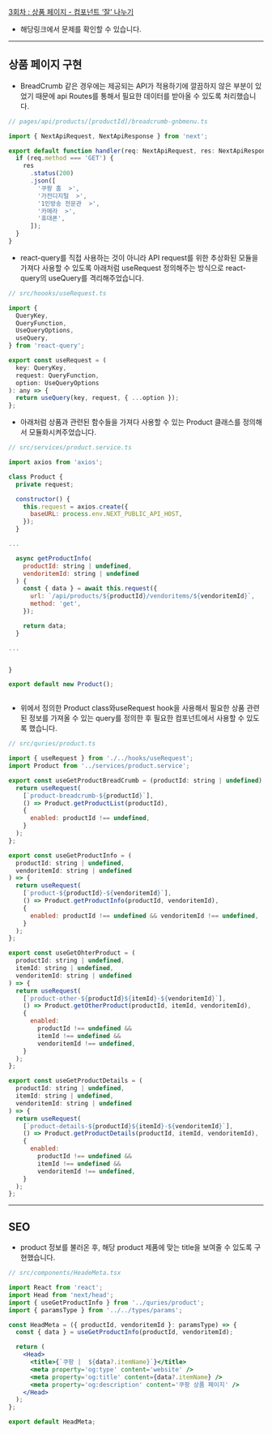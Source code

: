 [3회차 : 상품 페이지 - 컴포넌트 ‘잘’ 나누기](https://thoughtful-arch-8c2.notion.site/f938e50503af4e4080d20de8d70bad48)

- 해당링크에서 문제를 확인할 수 있습니다.

---

## 상품 페이지 구현

- BreadCrumb 같은 경우에는 제공되는 API가 적용하기에 깔끔하지 않은 부분이 있었기 때문에 api Routes를 통해서 필요한 데이터를 받아올 수 있도록 처리했습니다.

```js
// pages/api/products/[productId]/breadcrumb-gnbmenu.ts

import { NextApiRequest, NextApiResponse } from 'next';

export default function handler(req: NextApiRequest, res: NextApiResponse) {
  if (req.method === 'GET') {
    res
      .status(200)
      .json([
        '쿠팡 홈  >',
        '가전디지털  >',
        '1인방송 전문관  >',
        '카메라  >',
        '휴대폰',
      ]);
  }
}
```

- react-query를 직접 사용하는 것이 아니라 API request를 위한 추상화된 모듈을 가져다 사용할 수 있도록 아래처럼 useRequest 정의해주는 방식으로 react-query의 useQuery를 격리해주었습니다.

```js
// src/hoooks/useRequest.ts

import {
  QueryKey,
  QueryFunction,
  UseQueryOptions,
  useQuery,
} from 'react-query';

export const useRequest = (
  key: QueryKey,
  request: QueryFunction,
  option: UseQueryOptions
): any => {
  return useQuery(key, request, { ...option });
};
```

- 아래처럼 상품과 관련된 함수들을 가져다 사용할 수 있는 Product 클래스를 정의해서 모듈화시켜주었습니다.

```js
// src/services/product.service.ts

import axios from 'axios';

class Product {
  private request;

  constructor() {
    this.request = axios.create({
      baseURL: process.env.NEXT_PUBLIC_API_HOST,
    });
  }

...

  async getProductInfo(
    productId: string | undefined,
    vendoritemId: string | undefined
  ) {
    const { data } = await this.request({
      url: `/api/products/${productId}/vendoritems/${vendoritemId}`,
      method: 'get',
    });

    return data;
  }

...


}

export default new Product();



```

- 위에서 정의한 Product class와useRequest hook을 사용해서 필요한 상품 관련된 정보를 가져올 수 있는 query를 정의한 후 필요한 컴포넌트에서 사용할 수 있도록 했습니다.

```js
// src/quries/product.ts

import { useRequest } from './../hooks/useRequest';
import Product from '../services/product.service';

export const useGetProductBreadCrumb = (productId: string | undefined) => {
  return useRequest(
    [`product-breadcrumb-${productId}`],
    () => Product.getProductList(productId),
    {
      enabled: productId !== undefined,
    }
  );
};

export const useGetProductInfo = (
  productId: string | undefined,
  vendoritemId: string | undefined
) => {
  return useRequest(
    [`product-${productId}-${vendoritemId}`],
    () => Product.getProductInfo(productId, vendoritemId),
    {
      enabled: productId !== undefined && vendoritemId !== undefined,
    }
  );
};

export const useGetOhterProduct = (
  productId: string | undefined,
  itemId: string | undefined,
  vendoritemId: string | undefined
) => {
  return useRequest(
    [`product-other-${productId}${itemId}-${vendoritemId}`],
    () => Product.getOtherProduct(productId, itemId, vendoritemId),
    {
      enabled:
        productId !== undefined &&
        itemId !== undefined &&
        vendoritemId !== undefined,
    }
  );
};

export const useGetProductDetails = (
  productId: string | undefined,
  itemId: string | undefined,
  vendoritemId: string | undefined
) => {
  return useRequest(
    [`product-details-${productId}${itemId}-${vendoritemId}`],
    () => Product.getProductDetails(productId, itemId, vendoritemId),
    {
      enabled:
        productId !== undefined &&
        itemId !== undefined &&
        vendoritemId !== undefined,
    }
  );
};
```

---

## SEO

- product 정보를 불러온 후, 해당 product 제품에 맞는 title을 보여줄 수 있도록 구현했습니다.

```jsx
// src/components/HeadeMeta.tsx

import React from 'react';
import Head from 'next/head';
import { useGetProductInfo } from '../quries/product';
import { paramsType } from '../../types/params';

const HeadMeta = ({ productId, vendoritemId }: paramsType) => {
  const { data } = useGetProductInfo(productId, vendoritemId);

  return (
    <Head>
      <title>{`쿠팡 |  ${data?.itemName}`}</title>
      <meta property='og:type' content='website' />
      <meta property='og:title' content={data?.itemName} />
      <meta property='og:description' content='쿠팡 상품 페이지' />
    </Head>
  );
};

export default HeadMeta;
```
